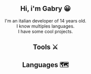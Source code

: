 <link href="https://languages.abranhe.com/logos.css" rel="stylesheet">
<div align="center">

## Hi, i'm Gabry 😀

I'm an italian developer of 14 years old.  
I know multiples languages.  
I have some cool projects.  
</div>

<div align="center">
  
## Tools ⚔
</div>

<div align="center">
  
## Languages 🗺
<div style="border-radius: 7px;">
<i class="programming lang-javascript"></i>
<i class="programming lang-csharp"></i>
<i class="programming lang-python"></i>
<i class="programming lang-typescript"></i>
<i class="programming lang-html"></i>
<i class="programming lang-css"></i>
</div>
</div>
